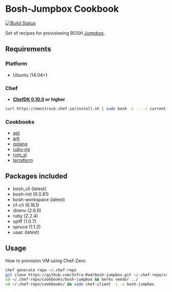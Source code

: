 Bosh-Jumpbox Cookbook
=============================
[![Build Status](https://travis-ci.org/Infra-Red/bosh-jumpbox.svg?branch=master)](https://travis-ci.org/Infra-Red/bosh-jumpbox)

Set of recipes for provisioning BOSH [Jumpbox](https://bosh.io/docs/terminology.html#jumpbox).

## Requirements
### Platform
- Ubuntu (14.04+)

### Chef
- **[ChefDK 0.10.0](https://github.com/chef/chef-dk) or higher**

```bash
curl https://omnitruck.chef.io/install.sh | sudo bash -s -- -c current -P chefdk -v 0.11.2
```

### Cookbooks
- [apt](https://github.com/chef-cookbooks/apt)
- [ark](https://github.com/burtlo/ark)
- [golang](https://github.com/NOX73/chef-golang)
- [ruby-ng](https://github.com/3ofcoins/chef-cookbook-ruby-ng)
- [rvm_sl](https://github.com/dsaenztagarro/rvm_sl)
- [terraform](https://github.com/rosstimson/chef-terraform.git)

Packages included
------------
- bosh_cli (latest)
- bosh-init (0.0.81)
- bosh-workspace (latest)
- cf-cli (6.16.1)
- direnv (2.6.0)
- ruby (2.2.4)
- spiff (1.0.7)
- spruce (1.1.2)
- uaac (latest)

Usage
------------
How to provision VM using Chef-Zero:

```bash
chef generate repo ~/.chef-repo
git clone https://github.com/Infra-Red/bosh-jumpbox.git ~/.chef-repo/cookbooks/bosh-jumpbox
cd ~/.chef-repo/cookbooks/bosh-jumpbox && berks vendor ../
cd ~/.chef-repo/cookbooks/ && sudo chef-client -z -o bosh-jumpbox
```
